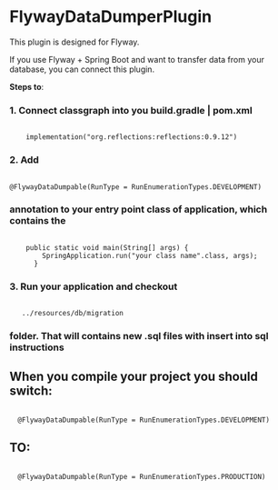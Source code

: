 # FlywayDataDumperPlugin
This plugin is designed for Flyway.

If you use Flyway + Spring Boot and want to transfer data from your database, you can connect this plugin.

<b>Steps to</b>:
<h3>1. Connect classgraph into you build.gradle | pom.xml</h3>
<code>
	implementation("org.reflections:reflections:0.9.12")
</code>
<h3>2. Add </h3>
<code>
@FlywayDataDumpable(RunType = RunEnumerationTypes.DEVELOPMENT) 
</code>
<h3>annotation to your entry point class of application, which contains the </h3>
<code>
    public static void main(String[] args) {
        SpringApplication.run("your class name".class, args);
      }
</code>

<h3>3. Run your application and checkout </h3>
<code>
   ../resources/db/migration
</code>
<h3>folder. That will contains new .sql files with insert into sql instructions</h3>
<h2>When you compile your project you should switch: </h2>
<code>
  @FlywayDataDumpable(RunType = RunEnumerationTypes.DEVELOPMENT) 
</code>
<h2>TO:</h2>
<code>
  @FlywayDataDumpable(RunType = RunEnumerationTypes.PRODUCTION) 
</code>
